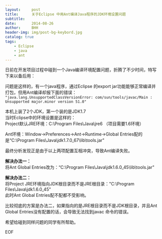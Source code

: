 ```yaml
---
layout:     post
title:      关于Eclipse 中用Ant编译Java程序的JDK环境设置问题
subtitle:   
date:       2014-08-26
author:     BHH
header-img: img/post-bg-keybord.jpg
catalog: true
tags:
    - Eclipse
    - java
    - ant
---
```


日前在开发项目过程中碰到一个Java编译环境配置问题，折腾了不少时间，特写下来以备后用：


问题是这样的，有一个java程序，通过Eclipse 的export jar功能能够正常编译并打包，但用Ant编译却报下面的错误：  
`"java.lang.UnsupportedClassVersionError: com/sun/tools/javac/Main : Unsupported major.minor version 51.0"`

本机上装了2个JDK，第一个装的是JDK1.7  
当时Eclipse中的环境设置是这样的：  
Project默认JRE环境：C:\Program Files\Java\jre6 （项目需要1.6环境）

Ant环境：Window->Preferences->Ant->Runtime->Global Entries配的是“C:\Program Files\Java\jdk1.7.0_67\lib\tools.jar"

最终分析发现正是由于以上两项配置互相冲突，导致Ant编译失败。

**解决办法一：**  
将Ant Global Entries改为：“C:\Program Files\Java\jdk1.6.0_45\lib\tools.jar"  

**解决办法二：**  
将Project JRE环境指向JDK根目录而不是JRE根目录："C:\Program Files\Java\jdk1.6.0_45"  
此时Ant Global Entries配不配都不受影响。  


比较彻底的方案是办法二，如果指向的是JRE根目录而不是JDK根目录，并且Ant Global Entries没有配置的话，会导致无法找到javac 命令的错误。  

希望给碰到同样问题的同学有所帮助。

EOF